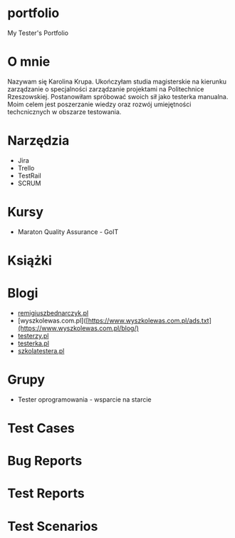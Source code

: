 # portfolio
My Tester's Portfolio

# O mnie
Nazywam się Karolina Krupa. Ukończyłam studia magisterskie na kierunku zarządzanie o specjalności zarządzanie projektami na Politechnice Rzeszowskiej. 
Postanowiłam spróbować swoich sił jako testerka manualna. Moim celem jest poszerzanie wiedzy oraz rozwój umiejętności techcnicznych w obszarze testowania. 

# Narzędzia
* Jira
* Trello
* TestRail
* SCRUM

# Kursy
* Maraton Quality Assurance - GoIT

# Książki

# Blogi
* [remigiuszbednarczyk.pl](https://remigiuszbednarczyk.pl/)
* [wyszkolewas.com.pl]([https://www.wyszkolewas.com.pl/ads.txt](https://www.wyszkolewas.com.pl/blog/)
* [testerzy.pl](https://testerzy.pl/)
* [testerka.pl](https://testerka.pl/)
* [szkolatestera.pl](https://szkolatestera.pl/blog/)

# Grupy
* Tester oprogramowania - wsparcie na starcie

# Test Cases

# Bug Reports

# Test Reports

# Test Scenarios
